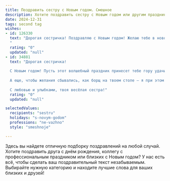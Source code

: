 ```yaml
---
title: Поздравить сестру с Новым годом. Смешное
description: Хотите поздравить сестру с Новым годом или другим праздником? Наш ИИ создаст незабываемое поздравление, а вы обязательно выделитесь среди других.  
date: 2024-12-31
tags: second tag
wishes:
- id: 126330
  text: "Дорогая сестричка! Поздравляю с Новым годом! Желаю тебе в новом году таких же невероятных приключений, как твой поиск пропавшего носка в стиральной машине, только с более предсказуемым и счастливым концом!  Пусть шампанское будет искристым, салаты – вкусными, а подарки – неожиданными (и не обязательно связанными с поиском носков!).  С Новым годом!
  "
  rating: "0"
  updated: "null"
- id: 34881
  text: "Дорогая сестричка!
  
  С Новым годом! Пусть этот волшебный праздник принесет тебе гору удачи, мешок радости и ведро смеха! Желаю, чтобы каждый твой день был полон сюрпризов, как рождественская елка – огоньков! Чтобы проблемы отступали, как русские снеговики от теплых солнечных лучей!
  
  А еще, чтобы желания сбывались, как борщ на твоем столе – я при этом тоже не против быть в роли повара! Давай сделаем этот год таким же ярким и веселым, как новогодняя гирлянда, которая иногда моргает, будто ведет свой собственный праздник!
  
  С любовью и улыбками, твоя весёлая сестра!"
  rating: "0"
  updated: "null"

selectedValues:
  recipients: "sestru"
  holidays: "s-novym-godom"
  professions: "ne-vazhno"
  style: "smeshnoje"

---
```


Здесь вы найдете отличную подборку поздравлений на любой случай.
Хотите поздравить друга с днём рождения, коллегу с профессиональным праздником или близких с Новым годом? У нас есть всё, чтобы сделать ваш поздравительный текст незабываемым. Выбирайте нужную категорию и находите лучшие слова для ваших близких и друзей!
